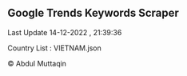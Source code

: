 

## Google Trends Keywords Scraper 
 
Last Update 14-12-2022 , 21:39:36

Country List :
VIETNAM.json



© Abdul Muttaqin 
